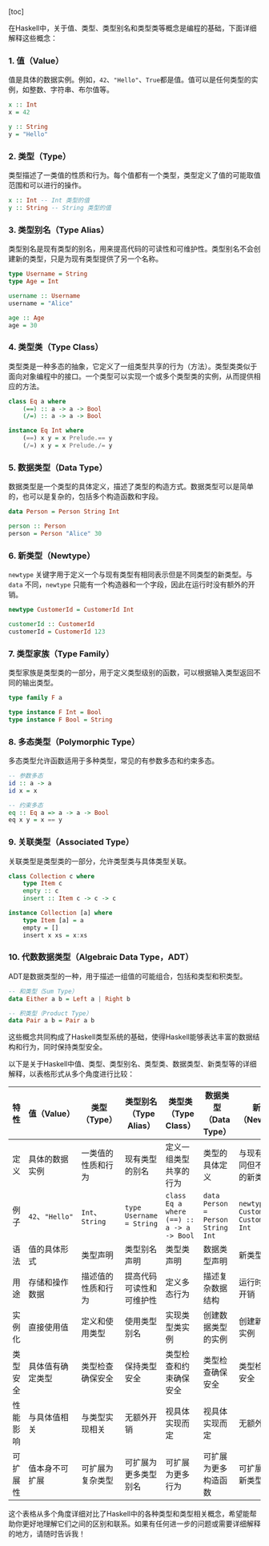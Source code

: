 [toc]

在Haskell中，关于值、类型、类型别名和类型类等概念是编程的基础，下面详细解释这些概念：

### 1. 值（Value）
值是具体的数据实例。例如，`42`、`"Hello"`、`True`都是值。值可以是任何类型的实例，如整数、字符串、布尔值等。

```haskell
x :: Int
x = 42

y :: String
y = "Hello"
```

### 2. 类型（Type）
类型描述了一类值的性质和行为。每个值都有一个类型，类型定义了值的可能取值范围和可以进行的操作。

```haskell
x :: Int -- Int 类型的值
y :: String -- String 类型的值
```

### 3. 类型别名（Type Alias）
类型别名是现有类型的别名，用来提高代码的可读性和可维护性。类型别名不会创建新的类型，只是为现有类型提供了另一个名称。

```haskell
type Username = String
type Age = Int

username :: Username
username = "Alice"

age :: Age
age = 30
```

### 4. 类型类（Type Class）
类型类是一种多态的抽象，它定义了一组类型共享的行为（方法）。类型类类似于面向对象编程中的接口。一个类型可以实现一个或多个类型类的实例，从而提供相应的方法。

```haskell
class Eq a where
    (==) :: a -> a -> Bool
    (/=) :: a -> a -> Bool

instance Eq Int where
    (==) x y = x Prelude.== y
    (/=) x y = x Prelude./= y
```

### 5. 数据类型（Data Type）
数据类型是一个类型的具体定义，描述了类型的构造方式。数据类型可以是简单的，也可以是复杂的，包括多个构造函数和字段。

```haskell
data Person = Person String Int

person :: Person
person = Person "Alice" 30
```

### 6. 新类型（Newtype）
`newtype` 关键字用于定义一个与现有类型有相同表示但是不同类型的新类型。与 `data` 不同，`newtype` 只能有一个构造器和一个字段，因此在运行时没有额外的开销。

```haskell
newtype CustomerId = CustomerId Int

customerId :: CustomerId
customerId = CustomerId 123
```

### 7. 类型家族（Type Family）
类型家族是类型类的一部分，用于定义类型级别的函数，可以根据输入类型返回不同的输出类型。

```haskell
type family F a

type instance F Int = Bool
type instance F Bool = String
```

### 8. 多态类型（Polymorphic Type）
多态类型允许函数适用于多种类型，常见的有参数多态和约束多态。

```haskell
-- 参数多态
id :: a -> a
id x = x

-- 约束多态
eq :: Eq a => a -> a -> Bool
eq x y = x == y
```

### 9. 关联类型（Associated Type）
关联类型是类型类的一部分，允许类型类与具体类型关联。

```haskell
class Collection c where
    type Item c
    empty :: c
    insert :: Item c -> c -> c

instance Collection [a] where
    type Item [a] = a
    empty = []
    insert x xs = x:xs
```

### 10. 代数数据类型（Algebraic Data Type，ADT）
ADT是数据类型的一种，用于描述一组值的可能组合，包括和类型和积类型。

```haskell
-- 和类型（Sum Type）
data Either a b = Left a | Right b

-- 积类型（Product Type）
data Pair a b = Pair a b
```

这些概念共同构成了Haskell类型系统的基础，使得Haskell能够表达丰富的数据结构和行为，同时保持类型安全。

以下是关于Haskell中值、类型、类型别名、类型类、数据类型、新类型等的详细解释，以表格形式从多个角度进行比较：

| 特性     | 值（Value）      | 类型（Type）       | 类型别名（Type Alias）   | 类型类（Type Class）                      | 数据类型（Data Type）             | 新类型（Newtype）                     | 类型家族（Type Family） | 多态类型（Polymorphic Type）                   | 关联类型（Associated Type）            | 代数数据类型（ADT）                   |
| -------- | ---------------- | ------------------ | ------------------------ | ----------------------------------------- | --------------------------------- | ------------------------------------- | ----------------------- | ---------------------------------------------- | -------------------------------------- | ------------------------------------- |
| 定义     | 具体的数据实例   | 一类值的性质和行为 | 现有类型的别名           | 定义一组类型共享的行为                    | 类型的具体定义                    | 与现有类型相同但不同类型的新类型      | 类型级别的函数          | 允许函数适用于多种类型                         | 类型类与具体类型关联                   | 和类型和积类型的组合                  |
| 例子     | `42`、`"Hello"`  | `Int`、`String`    | `type Username = String` | `class Eq a where (==) :: a -> a -> Bool` | `data Person = Person String Int` | `newtype CustomerId = CustomerId Int` | `type family F a`       | `id :: a -> a`、`eq :: Eq a => a -> a -> Bool` | `class Collection c where type Item c` | `data Either a b = Left a \| Right b` |
| 语法     | 值的具体形式     | 类型声明           | 类型别名声明             | 类型类声明                                | 数据类型声明                      | 新类型声明                            | 类型家族声明            | 函数类型声明                                   | 类型类内部类型声明                     | 数据类型声明                          |
| 用途     | 存储和操作数据   | 描述值的性质和行为 | 提高代码可读性和可维护性 | 定义多态行为                              | 描述复杂数据结构                  | 运行时无额外开销                      | 类型级别的多态性        | 提供灵活的函数定义                             | 在类型类中定义具体类型                 | 表达复杂的数据结构                    |
| 实例化   | 直接使用值       | 定义和使用类型     | 使用类型别名             | 实现类型类实例                            | 创建数据类型的实例                | 创建新类型的实例                      | 定义类型家族实例        | 使用具体类型或约束                             | 在类型类实例中定义                     | 使用和组合类型构造器                  |
| 类型安全 | 具体值有确定类型 | 类型检查确保安全   | 保持类型安全             | 类型检查和约束确保安全                    | 类型检查确保安全                  | 类型检查确保安全                      | 类型检查确保安全        | 类型检查确保安全                               | 类型检查确保安全                       | 类型检查确保安全                      |
| 性能影响 | 与具体值相关     | 与类型实现相关     | 无额外开销               | 视具体实现而定                            | 视具体实现而定                    | 无额外开销                            | 视具体实现而定          | 视具体实现而定                                 | 视具体实现而定                         | 视具体实现而定                        |
| 可扩展性 | 值本身不可扩展   | 可扩展为复杂类型   | 可扩展为更多类型别名     | 可扩展为更多行为                          | 可扩展为更多构造函数              | 可扩展为更多新类型                    | 可扩展为更多类型实例    | 可扩展为更多多态函数                           | 可扩展为更多关联类型                   | 可扩展为更多构造函数                  |

这个表格从多个角度详细对比了Haskell中的各种类型和类型相关概念，希望能帮助你更好地理解它们之间的区别和联系。如果有任何进一步的问题或需要详细解释的地方，请随时告诉我！